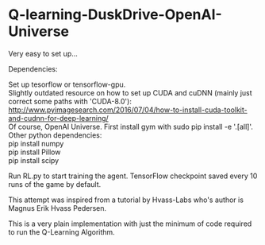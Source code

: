 # Q-learning-DuskDrive-OpenAI-Universe


Very easy to set up...

Dependencies: 

Set up tesorflow or tensorflow-gpu.<br>
Slightly outdated resource on how to set up CUDA and cuDNN (mainly just correct some paths with 'CUDA-8.0'):
http://www.pyimagesearch.com/2016/07/04/how-to-install-cuda-toolkit-and-cudnn-for-deep-learning/<br>
Of course, OpenAI Universe. First install gym with sudo pip install -e '.[all]'.<br>
Other python dependencies:<br>
pip install numpy<br>
pip install Pillow<br>
pip install scipy<br>

Run RL.py to start training the agent. TensorFlow checkpoint saved every 10 runs of the game by default.


This attempt was inspired from a tutorial by Hvass-Labs who's author is Magnus Erik Hvass Pedersen.

This is a very plain implementation with just the minimum of code required to run the Q-Learning Algorithm.
